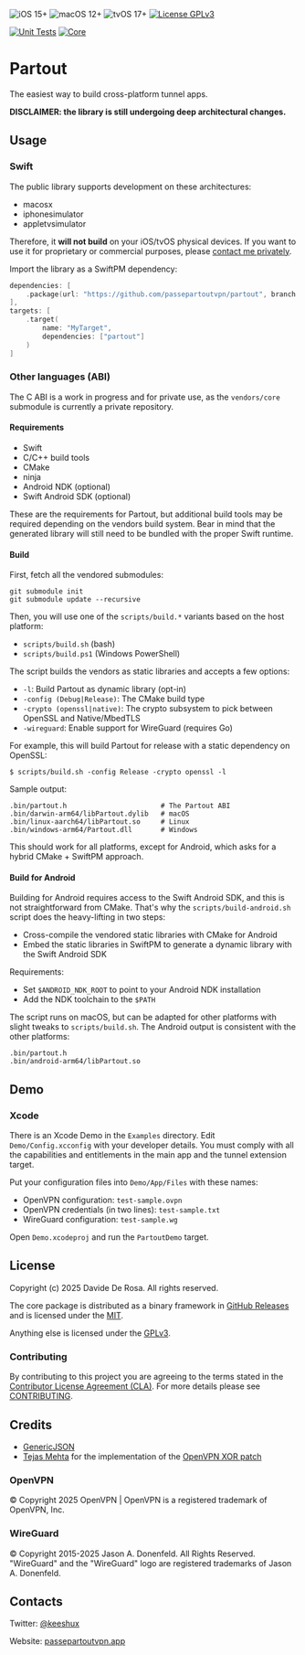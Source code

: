 ![iOS 15+](https://img.shields.io/badge/ios-15+-green.svg)
![macOS 12+](https://img.shields.io/badge/macos-12+-green.svg)
![tvOS 17+](https://img.shields.io/badge/tvos-17+-green.svg)
[![License GPLv3](https://img.shields.io/badge/license-GPLv3-lightgray.svg)](LICENSE)

[![Unit Tests](https://github.com/passepartoutvpn/partout/actions/workflows/test.yml/badge.svg)](https://github.com/passepartoutvpn/partout/actions/workflows/test.yml)
[![Core](https://github.com/passepartoutvpn/partout/actions/workflows/release_core.yml/badge.svg)](https://github.com/passepartoutvpn/partout/actions/workflows/release_core.yml)

# Partout

The easiest way to build cross-platform tunnel apps.

__DISCLAIMER: the library is still undergoing deep architectural changes.__

## Usage

### Swift

The public library supports development on these architectures:

- macosx
- iphonesimulator
- appletvsimulator

Therefore, it __will not build__ on your iOS/tvOS physical devices. If you want to use it for proprietary or commercial purposes, please [contact me privately][license-contact].

Import the library as a SwiftPM dependency:

```swift
dependencies: [
    .package(url: "https://github.com/passepartoutvpn/partout", branch: "master")
],
targets: [
    .target(
        name: "MyTarget",
        dependencies: ["partout"]
    )
]
```

### Other languages (ABI)

The C ABI is a work in progress and for private use, as the `vendors/core` submodule is currently a private repository.

#### Requirements

- Swift
- C/C++ build tools
- CMake
- ninja
- Android NDK (optional)
- Swift Android SDK (optional)

These are the requirements for Partout, but additional build tools may be required depending on the vendors build system. Bear in mind that the generated library will still need to be bundled with the proper Swift runtime.

#### Build

First, fetch all the vendored submodules:

```shell
git submodule init
git submodule update --recursive
```

Then, you will use one of the `scripts/build.*` variants based on the host platform:

- `scripts/build.sh` (bash)
- `scripts/build.ps1` (Windows PowerShell)

The script builds the vendors as static libraries and accepts a few options: 

- `-l`: Build Partout as dynamic library (opt-in)
- `-config (Debug|Release)`: The CMake build type
- `-crypto (openssl|native)`: The crypto subsystem to pick between OpenSSL and Native/MbedTLS
- `-wireguard`: Enable support for WireGuard (requires Go)

For example, this will build Partout for release with a static dependency on OpenSSL:

```shell
$ scripts/build.sh -config Release -crypto openssl -l
```

Sample output:

```
.bin/partout.h                       # The Partout ABI
.bin/darwin-arm64/libPartout.dylib   # macOS
.bin/linux-aarch64/libPartout.so     # Linux
.bin/windows-arm64/Partout.dll       # Windows
```

This should work for all platforms, except for Android, which asks for a hybrid CMake + SwiftPM approach.

#### Build for Android

Building for Android requires access to the Swift Android SDK, and this is not straightforward from CMake. That's why the `scripts/build-android.sh` script does the heavy-lifting in two steps:

- Cross-compile the vendored static libraries with CMake for Android
- Embed the static libraries in SwiftPM to generate a dynamic library with the Swift Android SDK

Requirements:

- Set `$ANDROID_NDK_ROOT` to point to your Android NDK installation
- Add the NDK toolchain to the `$PATH`

The script runs on macOS, but can be adapted for other platforms with slight tweaks to `scripts/build.sh`. The Android output is consistent with the other platforms:

```
.bin/partout.h
.bin/android-arm64/libPartout.so
```

## Demo

### Xcode

There is an Xcode Demo in the `Examples` directory. Edit `Demo/Config.xcconfig` with your developer details. You must comply with all the capabilities and entitlements in the main app and the tunnel extension target.

Put your configuration files into `Demo/App/Files` with these names:

- OpenVPN configuration: `test-sample.ovpn`
- OpenVPN credentials (in two lines): `test-sample.txt`
- WireGuard configuration: `test-sample.wg`

Open `Demo.xcodeproj` and run the `PartoutDemo` target.

## License

Copyright (c) 2025 Davide De Rosa. All rights reserved.

The core package is distributed as a binary framework in [GitHub Releases][github-releases] and is licensed under the [MIT][license-mit].

Anything else is licensed under the [GPLv3][license-gpl].

### Contributing

By contributing to this project you are agreeing to the terms stated in the [Contributor License Agreement (CLA)][contrib-cla]. For more details please see [CONTRIBUTING][contrib-readme].

## Credits

- [GenericJSON][credits-genericjson]
- [Tejas Mehta][credits-tmthecoder] for the implementation of the [OpenVPN XOR patch][credits-tmthecoder-xor]

### OpenVPN

© Copyright 2025 OpenVPN | OpenVPN is a registered trademark of OpenVPN, Inc.

### WireGuard

© Copyright 2015-2025 Jason A. Donenfeld. All Rights Reserved. "WireGuard" and the "WireGuard" logo are registered trademarks of Jason A. Donenfeld.

## Contacts

Twitter: [@keeshux][about-twitter]

Website: [passepartoutvpn.app][about-website]

[license-gpl]: LICENSE.gpl
[license-mit]: LICENSE.mit
[license-contact]: mailto:license@passepartoutvpn.app
[contrib-cla]: CLA.rst
[contrib-readme]: CONTRIBUTING.md

[github-releases]: https://github.com/passepartoutvpn/partout/releases
[credits-genericjson]: https://github.com/iwill/generic-json-swift
[credits-tmthecoder]: https://github.com/tmthecoder
[credits-tmthecoder-xor]: https://github.com/passepartoutvpn/tunnelkit/pull/255

[about-twitter]: https://twitter.com/keeshux
[about-website]: https://passepartoutvpn.app
